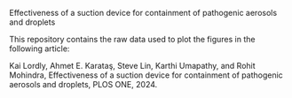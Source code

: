 Effectiveness of a suction device for containment of pathogenic aerosols and
droplets

This repository contains the raw data used to plot the figures in the following article:

Kai Lordly, Ahmet E. Karataş, Steve Lin, Karthi Umapathy, and Rohit
Mohindra, Effectiveness of a suction device for containment of pathogenic aerosols and
droplets, PLOS ONE, 2024.

